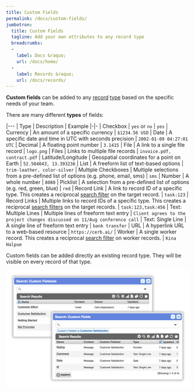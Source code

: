 ```yaml
---
title: Custom Fields
permalink: /docs/custom-fields/
jumbotron:
  title: Custom Fields
  tagline: Add your own attributes to any record type
  breadcrumbs:
  -
    label: Docs &raquo;
    url: /docs/home/
  -
    label: Records &raquo;
    url: /docs/records/
---
```


**Custom fields** can be added to any [record](/docs/records/) [type](/docs/records/types/) based on the specific needs of your team.

There are many different **types** of fields:

|---
| Type | Description | Example
|-|-
| Checkbox | `yes` or `no` | `yes`
| Currency | An amount of a specific currency | `$1234.56 USD`
| Date | A specific date and time in UTC with seconds precision | `2002-01-09 04:27:01 UTC`
| Decimal | A floating point number | `3.1415`
| File | A link to a single file record | `logo.png`
| Files | Links to multiple file records | `invoice.pdf, contract.pdf`
| Latitude/Longitude | Geospatial coordinates for a point on Earth | `52.504043, 13.393236`
| List | A freeform list of text-based options | `trim-leather, color-silver`
| Multiple Checkboxes | Multiple selections from a pre-defined list of options (e.g. phone, email, sms) | `sms`
| Number | A whole number | `8080`
| Picklist | A selection from a pre-defined list of options (e.g. red, green, blue) | `red`
| Record Link | A link to record ID of a specific type. This creates a reciprocal [search filter](/docs/search/) on the target record. | `task:123`
| Record Links | Multiple links to record IDs of a specific type. This creates a reciprocal [search filters](/docs/search/) on the target records. | `task:123,task:456`
| Text: Multiple Lines | Multiple lines of freeform text entry | `Client agrees to the project changes discussed on 11/Aug conference call`
| Text: Single Line | A single line of freeform text entry | `bank transfer`
| URL | A hyperlink URL to a web-based resource | `https://cerb.ai/`
| Worker | A single worker record. This creates a reciprocal [search filter](/docs/search/) on worker records.  | `Kina Halpue`

Custom fields can be added directly an existing record type. They will be visible on every record of that type.

<div class="cerb-screenshot">
<img src="/assets/images/docs/using-cerb/records/custom-fields.png" class="screenshot">
</div>

